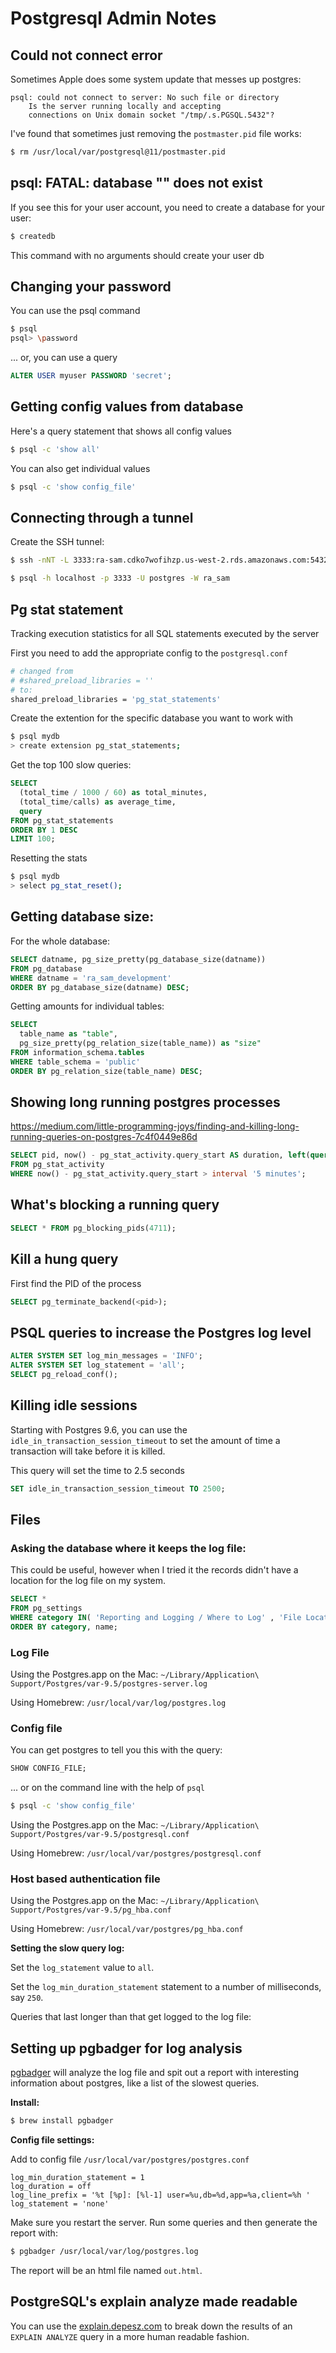# Postgresql Admin Notes

## Could not connect error

Sometimes Apple does some system update that messes up postgres:

```text
psql: could not connect to server: No such file or directory
	Is the server running locally and accepting
	connections on Unix domain socket "/tmp/.s.PGSQL.5432"?
```

I've found that sometimes just removing the `postmaster.pid` file works:

```bash
$ rm /usr/local/var/postgresql@11/postmaster.pid
```

## psql: FATAL: database "<user>" does not exist

If you see this for your user account, you need to create a database for your user:

```bash
$ createdb
```

This command with no arguments should create your user db

## Changing your password

You can use the psql command

```bash
$ psql
psql> \password
```

... or, you can use a query

```sql
ALTER USER myuser PASSWORD 'secret';
```

## Getting config values from database

Here's a query statement that shows all config values

```bash
$ psql -c 'show all'
```

You can also get individual values

```bash
$ psql -c 'show config_file'
```

## Connecting through a tunnel

Create the SSH tunnel:

```bash
$ ssh -nNT -L 3333:ra-sam.cdko7wofihzp.us-west-2.rds.amazonaws.com:5432 deploy@w1.rpm
```

```bash
$ psql -h localhost -p 3333 -U postgres -W ra_sam
```

## Pg stat statement

Tracking execution statistics for all SQL statements executed by the server

First you need to add the appropriate config to the `postgresql.conf`

```bash
# changed from
# #shared_preload_libraries = ''
# to:
shared_preload_libraries = 'pg_stat_statements'
```

Create the extention for the specific database you want to work with

```bash
$ psql mydb
> create extension pg_stat_statements;
```

Get the top 100 slow queries:

```sql
SELECT
  (total_time / 1000 / 60) as total_minutes,
  (total_time/calls) as average_time,
  query
FROM pg_stat_statements
ORDER BY 1 DESC
LIMIT 100;
```

Resetting the stats

```bash
$ psql mydb
> select pg_stat_reset();
```

## Getting database size:

For the whole database:

```sql
SELECT datname, pg_size_pretty(pg_database_size(datname))
FROM pg_database
WHERE datname = 'ra_sam_development'
ORDER BY pg_database_size(datname) DESC;
```

Getting amounts for individual tables:

```sql
SELECT
  table_name as "table",
  pg_size_pretty(pg_relation_size(table_name)) as "size"
FROM information_schema.tables
WHERE table_schema = 'public'
ORDER BY pg_relation_size(table_name) DESC;
```

## Showing long running postgres processes

https://medium.com/little-programming-joys/finding-and-killing-long-running-queries-on-postgres-7c4f0449e86d

```sql
SELECT pid, now() - pg_stat_activity.query_start AS duration, left(query, 80), state
FROM pg_stat_activity
WHERE now() - pg_stat_activity.query_start > interval '5 minutes';
```

## What's blocking a running query

```sql
SELECT * FROM pg_blocking_pids(4711);
```

## Kill a hung query

First find the PID of the process

```sql
SELECT pg_terminate_backend(<pid>);
```

## PSQL queries to increase the Postgres log level

```sql
ALTER SYSTEM SET log_min_messages = 'INFO';
ALTER SYSTEM SET log_statement = 'all';
SELECT pg_reload_conf();
```

## Killing idle sessions

Starting with Postgres 9.6, you can use the `idle_in_transaction_session_timeout` to set the amount of time a transaction will take before it is killed.

This query will set the time to 2.5 seconds

```sql
SET idle_in_transaction_session_timeout TO 2500;
```

## Files

### Asking the database where it keeps the log file:

This could be useful, however when I tried it the records didn't have a location for the log file on my system.

```sql
SELECT *
FROM pg_settings
WHERE category IN( 'Reporting and Logging / Where to Log' , 'File Locations')
ORDER BY category, name;
```

### Log File

Using the Postgres.app on the Mac: `~/Library/Application\ Support/Postgres/var-9.5/postgres-server.log`

Using Homebrew: `/usr/local/var/log/postgres.log`

### Config file

You can get postgres to tell you this with the query:

```sql
SHOW CONFIG_FILE;
```

... or on the command line with the help of `psql`

```bash
$ psql -c 'show config_file'
```

Using the Postgres.app on the Mac: `~/Library/Application\ Support/Postgres/var-9.5/postgresql.conf`

Using Homebrew: `/usr/local/var/postgres/postgresql.conf`

### Host based authentication file

Using the Postgres.app on the Mac: `~/Library/Application\ Support/Postgres/var-9.5/pg_hba.conf`

Using Homebrew: `/usr/local/var/postgres/pg_hba.conf`

**Setting the slow query log:**

Set the `log_statement` value to `all`.

Set the `log_min_duration_statement` statement to a number of milliseconds, say `250`.

Queries that last longer than that get logged to the log file:

## Setting up pgbadger for log analysis

[pgbadger](https://github.com/dalibo/pgbadger) will analyze the log file and spit out a report with interesting information about postgres, like a list of the slowest queries.

**Install:**

```bash
$ brew install pgbadger
```

**Config file settings:**

Add to config file `/usr/local/var/postgres/postgres.conf`

```text
log_min_duration_statement = 1
log_duration = off
log_line_prefix = '%t [%p]: [%l-1] user=%u,db=%d,app=%a,client=%h '
log_statement = 'none'
```

Make sure you restart the server.  Run some queries and then generate the report with:

```bash
$ pgbadger /usr/local/var/log/postgres.log
```

The report will be an html file named `out.html`.

## PostgreSQL's explain analyze made readable

You can use the [explain.depesz.com](http://explain.depesz.com) to break down the results of an `EXPLAIN ANALYZE` query in a more human readable fashion.
